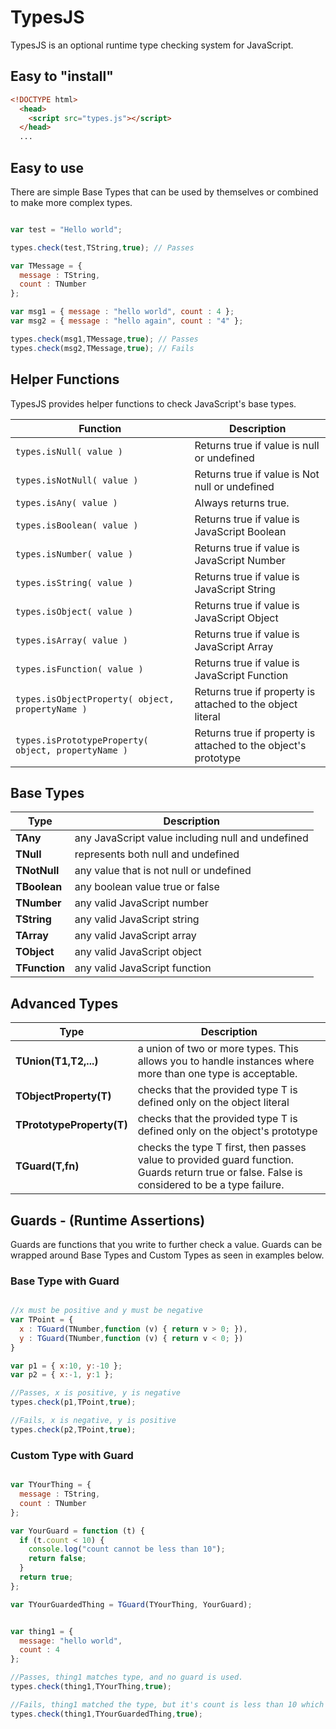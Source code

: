 # TypesJS
TypesJS is an optional runtime type checking system for JavaScript.


## Easy to "install"
```html
<!DOCTYPE html>
  <head>
    <script src="types.js"></script>
  </head>
  ...
```

## Easy to use
There are simple Base Types that can be used by themselves or combined to make more complex types.

```javascript

var test = "Hello world";

types.check(test,TString,true); // Passes

var TMessage = {
  message : TString,
  count : TNumber
};

var msg1 = { message : "hello world", count : 4 };
var msg2 = { message : "hello again", count : "4" };

types.check(msg1,TMessage,true); // Passes
types.check(msg2,TMessage,true); // Fails 

```
## Helper Functions
TypesJS provides helper functions to check JavaScript's base types.

| Function | Description |
|---|---|
| ``` types.isNull( value ) ``` | Returns true if value is null or undefined |
| ``` types.isNotNull( value ) ``` |  Returns true if value is Not null or undefined |
| ``` types.isAny( value ) ``` |  Always returns true.  |
| ``` types.isBoolean( value ) ``` |  Returns true if value is JavaScript Boolean |
| ``` types.isNumber( value ) ``` |  Returns true if value is JavaScript Number |
| ``` types.isString( value ) ``` |  Returns true if value is JavaScript String |
| ``` types.isObject( value ) ``` |  Returns true if value is JavaScript Object |
| ``` types.isArray( value ) ``` |  Returns true if value is JavaScript Array |
| ``` types.isFunction( value ) ``` |  Returns true if value is JavaScript Function |
| ``` types.isObjectProperty( object, propertyName ) ``` |  Returns true if property is attached to the object literal |
| ``` types.isPrototypeProperty( object, propertyName ) ``` |  Returns true if property is attached to the object's prototype |


## Base Types
| Type | Description |
|---|---|
|**TAny**| any JavaScript value including null and undefined|
|**TNull**| represents both null and undefined|
|**TNotNull**| any value that is not null or undefined|
|**TBoolean**| any boolean value true or false |
|**TNumber**| any valid JavaScript number |
|**TString**| any valid JavaScript string |
|**TArray**| any valid JavaScript array |
|**TObject**| any valid JavaScript object |
|**TFunction**| any valid JavaScript function |

## Advanced Types
| Type | Description |
|---|---|
|**TUnion(T1,T2,...)**| a union of two or more types. This allows you to handle instances where more than one type is acceptable. |
|**TObjectProperty(T)**| checks that the provided type T is defined only on the object literal |
|**TPrototypeProperty(T)**| checks that the provided type T is defined only on the object's prototype |
|**TGuard(T,fn)**| checks the type T first, then passes value to provided guard function. Guards return true or false. False is considered to be a type failure. |


## Guards - (Runtime Assertions)
Guards are functions that you write to further check a value. Guards can be wrapped around Base Types and Custom Types as seen in examples below. 
### Base Type with Guard
```javascript

//x must be positive and y must be negative
var TPoint = {
  x : TGuard(TNumber,function (v) { return v > 0; }),
  y : TGuard(TNumber,function (v) { return v < 0; })
}

var p1 = { x:10, y:-10 };
var p2 = { x:-1, y:1 };

//Passes, x is positive, y is negative
types.check(p1,TPoint,true);

//Fails, x is negative, y is positive
types.check(p2,TPoint,true);

```
### Custom Type with Guard 
```javascript

var TYourThing = {
  message : TString,
  count : TNumber
};

var YourGuard = function (t) {
  if (t.count < 10) {
    console.log("count cannot be less than 10");
    return false;
  }
  return true;
};

var TYourGuardedThing = TGuard(TYourThing, YourGuard);


var thing1 = {
  message: "hello world",
  count : 4
};

//Passes, thing1 matches type, and no guard is used.
types.check(thing1,TYourThing,true);

//Fails, thing1 matched the type, but it's count is less than 10 which fails the gaurd.
types.check(thing1,TYourGuardedThing,true);
```
